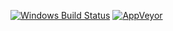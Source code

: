 [![Windows Build Status](https://travis-ci.org/kubo08/SpendingReport.svg?branch=master)](https://travis-ci.org/kubo08/SpendingReport.svg?branch=master)
[![AppVeyor](https://ci.appveyor.com/api/projects/status/m1l7adh2cwv488dt/branch/dev?svg=true)](https://ci.appveyor.com/project/aspnetci/Configuration/branch/dev)
